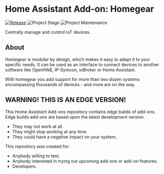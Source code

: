 # Home Assistant Add-on: Homegear

[![Release][release-shield]][release] ![Project Stage][project-stage-shield] ![Project Maintenance][maintenance-shield]

Centrally manage and control IoT devices.

## About

Homegear is modular by design, which makes it easy to adapt it to your specific needs.
It can be used as an interface to connect devices to another software like OpenHAB, IP-Symcon, ioBroker or Home Assistant.

With homegear you add support for more than two dozen systems encompassing thousands of devices - and more are on the way.

## WARNING! THIS IS AN EDGE VERSION!

This Home Assistant Add-ons repository contains edge builds of add-ons.
Edge builds add-ons are based upon the latest development version.

- They may not work at all.
- They might stop working at any time.
- They could have a negative impact on your system.

This repository was created for:

- Anybody willing to test.
- Anybody interested in trying out upcoming add-ons or add-on features.
- Developers.


[maintenance-shield]: https://img.shields.io/maintenance/yes/2021.svg
[project-stage-shield]: https://img.shields.io/badge/project%20stage-production%20ready-brightgreen.svg
[release-shield]: https://img.shields.io/badge/version-980290c-blue.svg
[release]: https://github.com/devRoemer/hassio-homegear-generic/tree/980290c